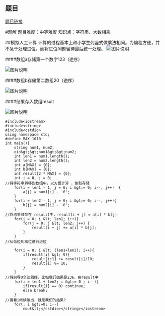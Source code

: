## 题目
[题目链接](https://www.nowcoder.com/practice/ff74b3d786de4a30b4cd49b8ad97467f?tpId=182&tqId=318696&sourceUrl=/exam/oj&channenl=wgithub&fromPut=wgithub)

#题解
题目难度：中等难度
知识点：字符串、大数相乘

##模拟人工计算
计算的过程基本上和小学生列竖式做乘法相同。为编程方便，并不急于处理进位，而将进位问题留待最后统一处理。
![图片说明](https://uploadfiles.nowcoder.com/images/20200413/735510_1586763740949_072774B6B658B3603E1AA7198722775C "图片标题") 

####数组a存储第一个数字123（逆序）

![图片说明](https://uploadfiles.nowcoder.com/images/20200413/735510_1586764085674_072774B6B658B3603E1AA7198722775C "图片标题") 

####数组b存储第二数组20（逆序）

![图片说明](https://uploadfiles.nowcoder.com/images/20200413/735510_1586764103151_D119068E2422630C22C1EEE124A86946 "图片标题") 

####结果存入数组result

![图片说明](https://uploadfiles.nowcoder.com/images/20200413/735510_1586764119414_D4C3F89B131E41E46DF38B9940F42B93 "图片标题") 


```
#include<iostream>
#include<string>
#include<cstdio>
using namespace std;
#define MAX 1010
int main(){
    string num1, num2;
    cin&gt;&gt;num1&gt;&gt;num2;
    int len1 = num1.length();
    int len2 = num2.length();
    int a[MAX] = {0};
    int b[MAX] = {0};
    int result[2 * MAX] = {0};
    int i = 0, j = 0;
//将字符串转移到数组中，以方便计算 ，倒叙存储
    for(i = len1 - 1, j = 0; i &gt;= 0; i--, j++)  {
        a[j] = num1[i] - '0';
    }
    for(i = len2 - 1, j = 0; i &gt;= 0; i--, j++){
        b[j] = num2[i] - '0';
    }
//将结果储存在 resullt中，result[i + j] = a[i] * b[j]
    for(i = 0; i &lt; len1; i++){
        for(j = 0; j &lt; len2; j++) {
            result[i + j] += a[i] * b[j];
        }
    }
//从低位到高位进行进位
 
    for(i = 0; i &lt; (len1+len2); i++){
        if(result[i] &gt; 9){
            result[i+1] += result[i]/10;
            result[i] %= 10;
        }
    }
//将前导0全部剔掉，比如我们结果是236，在result中
    for(i = len1 + len2; i &gt;= 0 ; i--){
        if(result[i] == 0) continue;
        else break;
    }
//接着i继续输出，就是我们的结果?
    for(; i &gt;=0; i--)
        cout&lt;</cstdio></string></iostream>